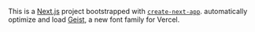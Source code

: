 This is a [Next.js](https://nextjs.org) project bootstrapped with [`create-next-app`](https://nextjs.org/docs/app/api-reference/cli/create-next-app).
automatically optimize and load [Geist](https://vercel.com/font), a new font family for Vercel.

